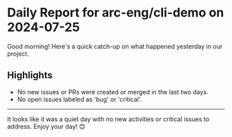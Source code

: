 # Daily Report for arc-eng/cli-demo on 2024-07-25

Good morning! Here's a quick catch-up on what happened yesterday in our project.

## Highlights
- No new issues or PRs were created or merged in the last two days.
- No open issues labeled as 'bug' or 'critical'.

---

It looks like it was a quiet day with no new activities or critical issues to address. Enjoy your day! 😊